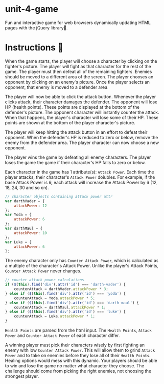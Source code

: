 # unit-4-game
Fun and interactive game for web browsers dynamically updating HTML pages with the jQuery library:pushpin:.  
  
# Instructions :memo:  
  
When the game starts, the player will choose a character by clicking on the fighter's picture. The player will fight as that character for the rest of the game.
The player must then defeat all of the remaining fighters. Enemies should be moved to a different area of the screen.
The player chooses an opponent by clicking on an enemy's picture.
Once the player selects an opponent, that enemy is moved to a defender area.  
  
The player will now be able to click the attack button. Whenever the player clicks attack, their character damages the defender. The opponent will lose HP (health points). These points are displayed at the bottom of the defender's picture. The opponent character will instantly counter the attack. When that happens, the player's character will lose some of their HP. These points are shown at the bottom of the player character's picture.  
  
The player will keep hitting the attack button in an effort to defeat their opponent. When the defender's HP is reduced to zero or below, remove the enemy from the defender area. The player character can now choose a new opponent.  
  
The player wins the game by defeating all enemy characters. The player loses the game the game if their character's HP falls to zero or below.  
  
Each character in the game has 1 attribute(s): `Attack Power`. Each time the player attacks, their character's `Attack Power` doiubles. For example, if the base Attack Power is 6, each attack will increase the Attack Power by 6 (12, 18, 24, 30 and so on).  
  
```javascript
// character objects containing attack power attr
var darthVader = {
    attackPower: 12
};
var Yoda = {
    attackPower: 6
};
var darthMaul = {
    attackPower: 10
};
var Luke = {
    attackPower: 6
};
```
  
The enemy character only has `Counter Attack Power`, which is calculated as a multiple of the character's Attack Power. Unlike the player's Attack Points, `Counter Attack Power` never changes.  
  
```javascript
// counter attack power calculations
if ($(this).find('div').attr('id') === 'darth-vader') {
    counterAttack = darthVader.attackPower * 3;
} else if ($(this).find('div').attr('id') === 'yoda') {
    counterAttack = Yoda.attackPower * 5;
} else if ($(this).find('div').attr('id') === 'darth-maul') {
    counterAttack = darthMaul.attackPower * 1;
} else if ($(this).find('div').attr('id') === 'luke') {
    counterAttack = Luke.attackPower * 1;
}
```
  
`Health Points` are parsed from the html input. The `Health Points`, `Attack Power` and `Counter Attack Power` of each character differ.  
  
A winning player must pick their characters wisely by first fighting an enemy with low `Counter Attack Power`. This will allow them to grind `Attack Power` and to take on enemies before they lose all of their `Health Points`. Healing options would mess with this dynamic. Your players should be able to win and lose the game no matter what character they choose. The challenge should come from picking the right enemies, not choosing the strongest player.